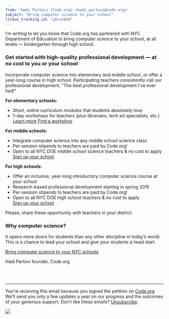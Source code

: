 ```yaml
---
from: 'Hadi Partovi (Code.org) <hadi_partovi@code.org>'
subject: "Bring computer science to your school"
litmus_tracking_id: "y8czo8o9"
---
```


I’m writing to let you know that Code.org has partnered with NYC Department of Edcuation to bring computer science to your school, at all levels — kindergarten through high school. 

### Get started with high-quality professional development — at no cost to you or your school

Incorporate computer science into elementary and middle school, or offer a year-long course in high school. Participating teachers consistently call our professional development, "The best professional development I've ever had!"

**For elementary schools:**

- Short, online curriculum modules that students absolutely love
- 1-day workshops for teachers (plus librarians, tech ed specialists, etc.)<br />
[Learn more](http://code.org/educate/nyc/)
[Find a workshop](https://code.org/professional-development-workshops/)

**For middle schools:**

- Integrate computer science into any middle school science class
- Per-session stipends to teachers are paid by Code.org!
- Open to all NYC DOE middle school science teachers & no cost to apply
[Sign up your school](https://code.org/educate/nyc/)

**For high schools:**

- Offer an inclusive, year-long introductory computer science course at your school
- Research-based professional development starting in spring 2015
- Per-session stipends to teachers are paid by Code.org!
- Open to all NYC DOE high school teachers & no cost to apply<br />
[Sign up your school](https://code.org/educate/nyc/)

Please, share these opportunity with teachers in your district. 

### Why computer science?

It opens more doors for students than any other discipline in today’s world. This is a chance to lead your school and give your students a head start.

[Bring computer science to your NYC schools](https://code.org/educate/nyc/)


Hadi Partovi
founder, Code.org




<br />
<br />

<hr/>

You’re receiving this email because you signed the petition on [Code.org](https://code.org/). We’ll send you only a few updates a year on our progress and the outcomes of your generous support. Don’t like these emails? [Unsubscribe](<%= unsubscribe_link %>).

![](<%= tracking_pixel %>)


